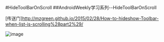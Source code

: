 #HideToolBarOnScroll
##AndroidWeekly学习系列--HideToolBarOnScroll

[传送门]http://mzgreen.github.io/2015/02/28/How-to-hideshow-Toolbar-when-list-is-scrolling%28part2%29/

 ![image](https://github.com/lishuang1234/HideToolBarOnScroll/raw/master/HideToolBarOnScroll/gif/optimized.gif)


